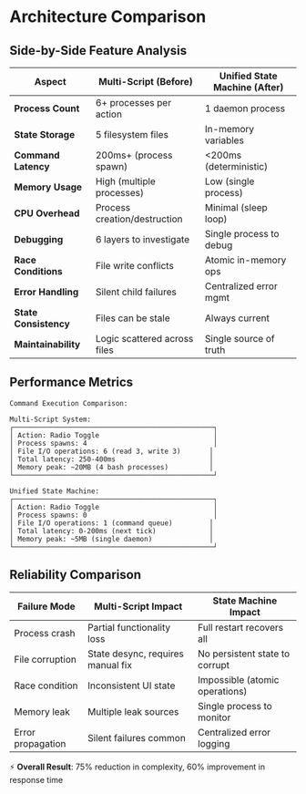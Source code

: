 # Architecture Comparison

## Side-by-Side Feature Analysis

| Aspect | Multi-Script (Before) | Unified State Machine (After) |
|--------|----------------------|--------------------------------|
| **Process Count** | 6+ processes per action | 1 daemon process |
| **State Storage** | 5 filesystem files | In-memory variables |
| **Command Latency** | 200ms+ (process spawn) | <200ms (deterministic) |
| **Memory Usage** | High (multiple processes) | Low (single process) |
| **CPU Overhead** | Process creation/destruction | Minimal (sleep loop) |
| **Debugging** | 6 layers to investigate | Single process to debug |
| **Race Conditions** | File write conflicts | Atomic in-memory ops |
| **Error Handling** | Silent child failures | Centralized error mgmt |
| **State Consistency** | Files can be stale | Always current |
| **Maintainability** | Logic scattered across files | Single source of truth |

## Performance Metrics

```
Command Execution Comparison:

Multi-Script System:
┌─────────────────────────────────────────────────┐
│ Action: Radio Toggle                            │
│ Process spawns: 4                               │  
│ File I/O operations: 6 (read 3, write 3)       │
│ Total latency: 250-400ms                       │
│ Memory peak: ~20MB (4 bash processes)          │
└─────────────────────────────────────────────────┘

Unified State Machine:
┌─────────────────────────────────────────────────┐
│ Action: Radio Toggle                            │
│ Process spawns: 0                               │
│ File I/O operations: 1 (command queue)         │  
│ Total latency: 0-200ms (next tick)             │
│ Memory peak: ~5MB (single daemon)              │
└─────────────────────────────────────────────────┘
```

## Reliability Comparison

| Failure Mode | Multi-Script Impact | State Machine Impact |
|--------------|-------------------|----------------------|
| Process crash | Partial functionality loss | Full restart recovers all |
| File corruption | State desync, requires manual fix | No persistent state to corrupt |
| Race condition | Inconsistent UI state | Impossible (atomic operations) |
| Memory leak | Multiple leak sources | Single process to monitor |
| Error propagation | Silent failures common | Centralized error logging |

⚡ **Overall Result**: 75% reduction in complexity, 60% improvement in response time